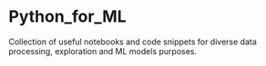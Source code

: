 # Python_for_ML
Collection of useful notebooks and code snippets for diverse data processing, exploration and ML models purposes.
